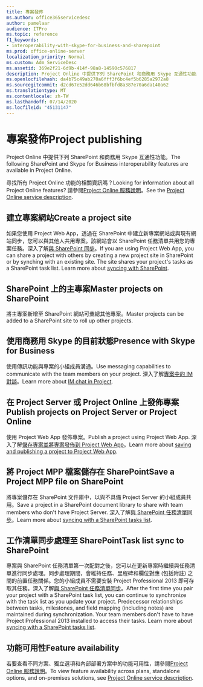 ```yaml
---
title: 專案發佈
ms.author: office365servicedesc
author: pamelaar
audience: ITPro
ms.topic: reference
f1_keywords:
- interoperability-with-skype-for-business-and-sharepoint
ms.prod: office-online-server
localization_priority: Normal
ms.custom: Adm_ServiceDesc
ms.assetid: 369e2f21-6d9b-414f-98a8-14590c576817
description: Project Online 中提供下列 SharePoint 和商務用 Skype 互通性功能。
ms.openlocfilehash: da4b75c49ab270a6fff3f6bc4ef5b6285a2972a8
ms.sourcegitcommit: d2cd67e52dd646b68bfbfd8a387e70a6da140a62
ms.translationtype: MT
ms.contentlocale: zh-TW
ms.lasthandoff: 07/14/2020
ms.locfileid: "45131147"
---
```

# <a name="project-publishing"></a><span data-ttu-id="e0b6e-103">專案發佈</span><span class="sxs-lookup"><span data-stu-id="e0b6e-103">Project publishing</span></span>

<span data-ttu-id="e0b6e-104">Project Online 中提供下列 SharePoint 和商務用 Skype 互通性功能。</span><span class="sxs-lookup"><span data-stu-id="e0b6e-104">The following SharePoint and Skype for Business interoperability features are available in Project Online.</span></span>
  
<span data-ttu-id="e0b6e-105">尋找所有 Project Online 功能的相關資訊嗎？</span><span class="sxs-lookup"><span data-stu-id="e0b6e-105">Looking for information about all Project Online features?</span></span> <span data-ttu-id="e0b6e-106">請參閱[Project Online 服務說明](project-online-service-description.md)。</span><span class="sxs-lookup"><span data-stu-id="e0b6e-106">See the [Project Online service description](project-online-service-description.md).</span></span>
  
## <a name="create-a-project-site"></a><span data-ttu-id="e0b6e-107">建立專案網站</span><span class="sxs-lookup"><span data-stu-id="e0b6e-107">Create a project site</span></span>

<span data-ttu-id="e0b6e-p102">如果您使用 Project Web App，透過在 SharePoint 中建立新專案網站或與現有網站同步，您可以與其他人共用專案。該網站會以 SharePoint 任務清單共用您的專案任務。深入了解[與 SharePoint 同步](https://go.microsoft.com/fwlink/p/?LinkId=271352)。</span><span class="sxs-lookup"><span data-stu-id="e0b6e-p102">If you are using Project Web App, you can share a project with others by creating a new project site in SharePoint or by synching with an existing site. The site shares your project's tasks as a SharePoint task list. Learn more about [syncing with SharePoint](https://go.microsoft.com/fwlink/p/?LinkId=271352).</span></span>
  
## <a name="master-projects-on-sharepoint"></a><span data-ttu-id="e0b6e-111">SharePoint 上的主專案</span><span class="sxs-lookup"><span data-stu-id="e0b6e-111">Master projects on SharePoint</span></span>

<span data-ttu-id="e0b6e-112">將主專案新增至 SharePoint 網站可彙總其他專案。</span><span class="sxs-lookup"><span data-stu-id="e0b6e-112">Master projects can be added to a SharePoint site to roll up other projects.</span></span> 
  
## <a name="presence-with-skype-for-business"></a><span data-ttu-id="e0b6e-113">使用商務用 Skype 的目前狀態</span><span class="sxs-lookup"><span data-stu-id="e0b6e-113">Presence with Skype for Business</span></span>

<span data-ttu-id="e0b6e-114">使用傳訊功能與專案的小組成員溝通。</span><span class="sxs-lookup"><span data-stu-id="e0b6e-114">Use messaging capabilities to communicate with the team members on your project.</span></span> <span data-ttu-id="e0b6e-115">深入了解[專案中的 IM 對談](https://go.microsoft.com/fwlink/p/?LinkId=271351)。</span><span class="sxs-lookup"><span data-stu-id="e0b6e-115">Learn more about [IM chat in Project](https://go.microsoft.com/fwlink/p/?LinkId=271351).</span></span>
  
## <a name="publish-projects-on-project-server-or-project-online"></a><span data-ttu-id="e0b6e-116">在 Project Server 或 Project Online 上發佈專案</span><span class="sxs-lookup"><span data-stu-id="e0b6e-116">Publish projects on Project Server or Project Online</span></span>

<span data-ttu-id="e0b6e-117">使用 Project Web App 發佈專案。</span><span class="sxs-lookup"><span data-stu-id="e0b6e-117">Publish a project using Project Web App.</span></span> <span data-ttu-id="e0b6e-118">深入了解[儲存專案並將專案發佈到 Project Web App](https://go.microsoft.com/fwlink/p/?LinkId=271354)。</span><span class="sxs-lookup"><span data-stu-id="e0b6e-118">Learn more about [saving and publishing a project to Project Web App](https://go.microsoft.com/fwlink/p/?LinkId=271354).</span></span>
  
## <a name="save-a-project-mpp-file-on-sharepoint"></a><span data-ttu-id="e0b6e-119">將 Project MPP 檔案儲存在 SharePoint</span><span class="sxs-lookup"><span data-stu-id="e0b6e-119">Save a Project MPP file on SharePoint</span></span>

<span data-ttu-id="e0b6e-120">將專案儲存在 SharePoint 文件庫中，以與不具備 Project Server 的小組成員共用。</span><span class="sxs-lookup"><span data-stu-id="e0b6e-120">Save a project in a SharePoint document library to share with team members who don't have Project Server.</span></span> <span data-ttu-id="e0b6e-121">深入了解[與 SharePoint 任務清單同步](https://go.microsoft.com/fwlink/p/?LinkId=271353)。</span><span class="sxs-lookup"><span data-stu-id="e0b6e-121">Learn more about [syncing with a SharePoint tasks list](https://go.microsoft.com/fwlink/p/?LinkId=271353).</span></span>
  
## <a name="task-list-sync-to-sharepoint"></a><span data-ttu-id="e0b6e-122">工作清單同步處理至 SharePoint</span><span class="sxs-lookup"><span data-stu-id="e0b6e-122">Task list sync to SharePoint</span></span>

<span data-ttu-id="e0b6e-p106">專案與 SharePoint 任務清單第一次配對之後，您可以在更新專案時繼續與任務清單進行同步處理。同步處理期間，會維持任務、里程碑和欄位對應 (包括附註) 之間的前置任務關係。您的小組成員不需要安裝 Project Professional 2013 即可存取其任務。深入了解[與 SharePoint 任務清單同步](https://go.microsoft.com/fwlink/p/?LinkId=271353)。</span><span class="sxs-lookup"><span data-stu-id="e0b6e-p106">After the first time you pair your project with a SharePoint task list, you can continue to synchronize with the task list as you update your project. Predecessor relationships between tasks, milestones, and field mapping (including notes) are maintained during synchronization. Your team members don't have to have Project Professional 2013 installed to access their tasks. Learn more about [syncing with a SharePoint tasks list](https://go.microsoft.com/fwlink/p/?LinkId=271353).</span></span>
  
## <a name="feature-availability"></a><span data-ttu-id="e0b6e-127">功能可用性</span><span class="sxs-lookup"><span data-stu-id="e0b6e-127">Feature availability</span></span>

<span data-ttu-id="e0b6e-128">若要查看不同方案、獨立選項和內部部署方案中的功能可用性，請參閱[Project Online 服務說明](project-online-service-description.md)。</span><span class="sxs-lookup"><span data-stu-id="e0b6e-128">To view feature availability across plans, standalone options, and on-premises solutions, see [Project Online service description](project-online-service-description.md).</span></span>
  

